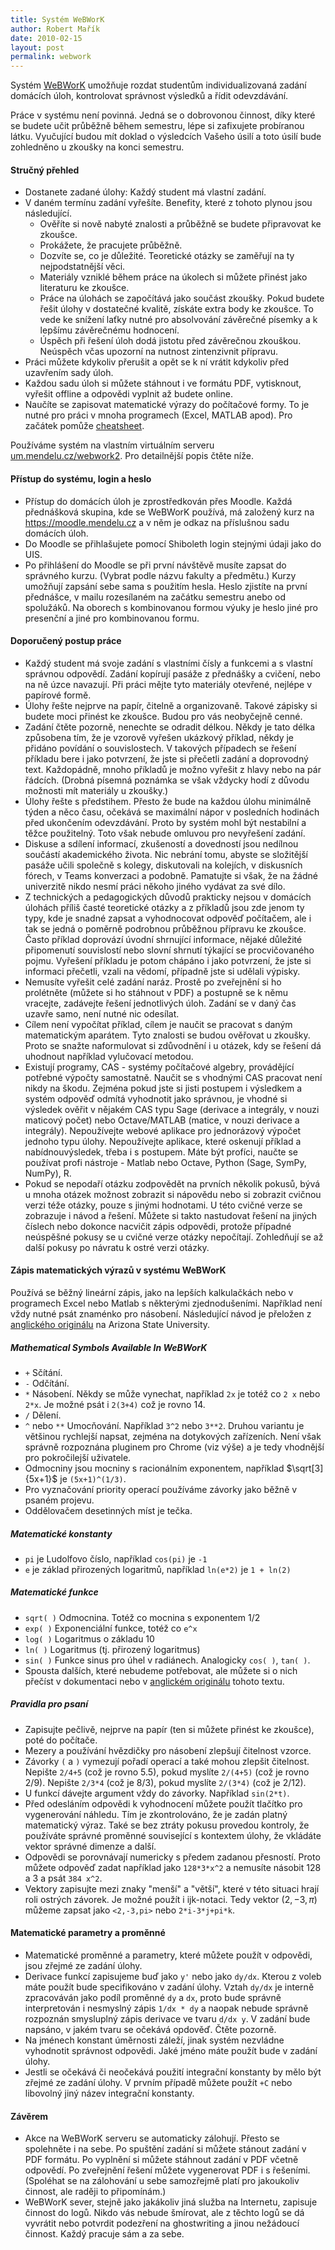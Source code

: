 ```yaml
---
title: Systém WeBWorK
author: Robert Mařík
date: 2010-02-15
layout: post
permalink: webwork
---
```



Systém [WeBWorK](http://um.mendelu.cz/webwork2) umožňuje rozdat
studentům individualizovaná zadání domácích úloh, kontrolovat
správnost výsledků a řídit odevzdávání.

Práce v systému není povinná. Jedná se o dobrovonou činnost, díky které se budete učit průběžně během semestru, lépe si zafixujete probíranou látku. Vyučující  budou mít doklad o výsledcích Vašeho úsilí a toto úsilí bude zohledněno u zkoušky na konci semestru.

#### Stručný přehled

* Dostanete zadané úlohy: Každý student má vlastní zadání.
* V daném termínu zadání vyřešíte. Benefity, které z tohoto plynou jsou následující.
   * Ověříte si nově nabyté znalosti a průběžně se budete připravovat ke zkoušce.
   * Prokážete, že pracujete průběžně.
   * Dozvíte se, co je důležité. Teoretické otázky se zaměřují na ty
     nejpodstatnější věci.
   * Materiály vzniklé během práce na úkolech si můžete přinést jako literaturu ke zkoušce.
   * Práce na úlohách se započítává jako součást zkoušky. Pokud budete řešit úlohy v dostatečné kvalitě, získáte extra body ke zkoušce. To vede ke snížení laťky nutné pro absolvování závěrečné písemky a k lepšímu závěrečnému hodnocení.
   * Úspěch při řešení úloh dodá jistotu před závěrečnou zkouškou. Neúspěch včas upozorní na nutnost zintenzivnit přípravu.
* Práci můžete kdykoliv přerušit a opět se k ní vrátit kdykoliv před uzavřením
  sady úloh.
* Každou sadu úloh si můžete stáhnout i ve formátu PDF, vytisknout, vyřešit offline a odpovědi vyplnit až budete online.   
* Naučíte se zapisovat matematické výrazy do počítačové formy. To je nutné pro práci v mnoha programech (Excel, MATLAB apod). Pro začátek pomůže [cheatsheet](https://raw.githubusercontent.com/robert-marik/hw-webwork/master/cheatsheet/cheatsheet.pdf).

Používáme systém na vlastním virtuálním serveru [um.mendelu.cz/webwork2](http://um.mendelu.cz/webwork2).
Pro detailnější popis čtěte níže.

#### Přístup do systému, login a heslo

* Přístup do domácích úloh je
zprostředkován přes Moodle. Každá přednášková skupina, kde se WeBWorK používá,
má založený kurz na <https://moodle.mendelu.cz> a v něm je odkaz na příslušnou
sadu domácích úloh. 
* Do Moodle se přihlašujete pomocí Shiboleth login stejnými
údaji jako do UIS. 
* Po přihlášení do Moodle se při první návštěvě musíte zapsat
do správného kurzu. (Vybrat podle názvu fakulty a předmětu.) Kurzy umožňují zapsání sebe sama s použitím hesla. Heslo
zjistíte na první přednášce, v mailu rozesílaném na začátku semestru anebo od
spolužáků. Na oborech s kombinovanou formou výuky je heslo jiné pro presenční a
jiné pro kombinovanou formu.

#### Doporučený postup práce

* Každý student má svoje zadání s vlastními čísly a funkcemi a s vlastní správnou odpovědí. Zadání kopírují pasáže z přednášky a cvičení, nebo na ně úzce navazují. Při práci mějte tyto materiály otevřené, nejlépe v papírové formě.
* Úlohy řešte nejprve na papír, čitelně a organizovaně. Takové zápisky si budete moci přinést ke zkoušce. Budou pro vás neobyčejně cenné.
* Zadání čtěte pozorně, nenechte se odradit délkou. Někdy je tato délka způsobena tím, že je vzorově  vyřešen ukázkový příklad, někdy je přidáno povídání o souvislostech. V takových případech se řešení příkladu bere i jako potvrzení, že jste si přečetli zadání a doprovodný text. Každopádně, mnoho příkladů je možno vyřešit z hlavy nebo na pár řádcích. (Drobná písemná poznámka se však vždycky hodí z důvodu možnosti mít materiály u zkoušky.)
* Úlohy řešte s předstihem. Přesto že bude na každou úlohu minimálně týden a něco času, očekává se maximální nápor v posledních hodinách před ukončením odevzdávání. Proto by systém mohl být nestabilní a těžce použitelný. Toto však nebude omluvou pro nevyřešení zadání. 
* Diskuse a sdílení informací, zkušeností a dovedností jsou nedílnou součástí akademického života. Nic nebrání tomu, abyste se složitější pasáže učili společně s kolegy, diskutovali na kolejích, v diskusních fórech, v Teams konverzaci a podobně. Pamatujte si však, že na žádné univerzitě nikdo nesmí práci někoho jiného vydávat za své dílo. 
* Z technických a pedagogických důvodů prakticky nejsou v domácích úlohách příliš časté teoretické otázky a z příkladů jsou zde jenom ty typy, kde je snadné zapsat a vyhodnocovat odpověď počítačem, ale i tak se jedná o poměrně podrobnou průběžnou přípravu ke zkoušce. Často příklad doprovází úvodní shrnující informace, nějaké důležité připomenutí souvislostí nebo slovní shrnutí týkající se procvičovaného pojmu. Vyřešení příkladu je potom chápáno i jako potvrzení, že jste si informaci přečetli, vzali na vědomí, případně jste si udělali výpisky.
* Nemusíte vyřešit celé zadání naráz. Prostě po zveřejnění si ho prolétněte (můžete si ho stáhnout v PDF) a postupně se k němu vracejte, zadávejte řešení jednotlivých úloh. Zadání se v daný čas uzavře samo, není nutné nic odesílat.
* Cílem není vypočítat příklad, cílem je naučit se pracovat s daným matematickým aparátem. Tyto znalosti se budou ověřovat u zkoušky. Proto se snažte naformulovat si zdůvodnění i u otázek, kdy se řešení dá uhodnout například vylučovací metodou.
* Existují programy, CAS - systémy počítačové algebry, provádějící potřebné výpočty samostatně. Naučit se s vhodnými CAS pracovat není nikdy na škodu. Zejména pokud jste si jisti postupem i výsledkem a systém odpověď odmítá vyhodnotit jako správnou, je vhodné si výsledek ověřit v nějakém CAS typu Sage (derivace a integrály, v nouzi maticový počet) nebo Octave/MATLAB (matice, v nouzi derivace a integrály). Nepoužívejte webové aplikace pro jednorázový výpočet jednoho typu úlohy. Nepoužívejte aplikace, které oskenují příklad a nabídnouvýsledek, třeba i s postupem. Máte být profíci, naučte se používat profi nástroje - Matlab nebo Octave, Python (Sage, SymPy, NumPy), R.
* Pokud se nepodaří otázku zodpovědět na prvních několik pokusů, bývá u mnoha otázek možnost zobrazit si nápovědu nebo si zobrazit cvičnou verzi téže otázky, pouze s jinými hodnotami. U této cvičné verze se zobrazuje i návod a řešení. Můžete si takto nastudovat řešení na jiných číslech nebo dokonce nacvičit zápis odpovědi, protože případné neúspěšné pokusy se u cvičné verze otázky nepočítají. Zohledňují se až další pokusy po návratu k ostré verzi otázky.


#### Zápis matematických výrazů v systému WeBWorK

Používá se běžný lineární zápis, jako na lepších kalkulačkách nebo v programech Excel nebo Matlab s některými zjednodušeními. Například není vždy nutné psát znaménko pro násobení. Následující návod je přeložen z [anglického originálu](https://webwork.asu.edu/availableFunctions.html) na Arizona State University.

##### Mathematical Symbols Available In WeBWorK

*    `+`   Sčítání.
*    `-`   Odčítání.
*    `*`   Násobení. Někdy se může vynechat, například `2x` je totéž co `2 x` nebo  `2*x`. Je možné psát i `2(3+4)` což je rovno 14.
*    `/`   Dělení.
*    `^` nebo  `**`   Umocňování. Například  `3^2` nebo `3**2`. Druhou variantu je většinou rychlejší napsat, zejména na dotykových zařízeních. Není však správně rozpoznána pluginem pro Chrome (viz výše) a je tedy vhodnější pro pokročilejší uživatele.
*    Odmocniny jsou mocniny s racionálním exponentem, například $\sqrt[3]{5x+1}$ je `(5x+1)^(1/3)`.
*    Pro vyznačování priority operací používáme závorky jako běžně v psaném projevu.
*    Oddělovačem desetinných míst je tečka. 

##### Matematické konstanty

*    `pi`   je Ludolfovo číslo, například `cos(pi)` je `-1`
*    `e`   je základ přirozených logaritmů, například `ln(e*2)` je `1 + ln(2)`

##### Matematické funkce

*    `sqrt( )` Odmocnina. Totéž co mocnina s exponentem 1/2
*    `exp( )` Exponenciální funkce, totéž co `e^x`
*    `log( )` Logaritmus o základu 10
*    `ln( )` Logaritmus (tj. přirozený logaritmus)
*    `sin( )` Funkce sinus pro úhel v radiánech. Analogicky `cos( )`, `tan( )`.
*    Spousta dalších, které nebudeme potřebovat, ale můžete si o nich přečíst v dokumentaci nebo v [anglickém originálu](https://webwork.asu.edu/availableFunctions.html) tohoto textu.

##### Pravidla pro psaní

* Zapisujte pečlivě, nejprve na papír (ten si můžete přinést ke zkoušce), poté do počítače.
* Mezery a používání hvězdičky pro násobení zlepšují čitelnost vzorce. 
* Závorky `(` a `)` vymezují pořadí operací a také mohou zlepšit čitelnost.
 Nepište     `2/4+5` (což je rovno 5.5), pokud myslíte `2/(4+5)` (což je rovno 2/9). Nepište `2/3*4` (což je 8/3), pokud myslíte `2/(3*4)` (což je 2/12).
* U funkcí dávejte argument vždy do závorky. Například `sin(2*t)`.
* Před odesláním odpovědi k vyhodnocení můžete použít tlačítko pro vygenerování náhledu. Tím je zkontrolováno, že je zadán platný matematický výraz. Také se bez ztráty pokusu provedou kontroly, že používáte správné proměnné související s kontextem úlohy, že vkládáte vektor správné dimenze a další.
* Odpovědi se porovnávají numericky s předem zadanou přesností. Proto můžete odpověď zadat například jako `128*3*x^2` a nemusíte násobit 128 a 3 a psát `384 x^2`.
* Vektory zapisujte mezi znaky "menší" a "větší", které v této situaci hrají roli ostrých závorek. Je možné použít i ijk-notaci. Tedy vektor $(2,-3,\pi)$ můžeme zapsat jako `<2,-3,pi>` nebo `2*i-3*j+pi*k`.

#### Matematické parametry a proměnné

*    Matematické proměnné a parametry, které můžete použít v odpovědi, jsou zřejmé ze zadání úlohy.
*    Derivace funkcí zapisujeme buď jako `y'` nebo jako `dy/dx`. Kterou z voleb máte použít bude specifikováno v zadání úlohy. Vztah `dy/dx` je interně zpracováván jako podíl proměnné `dy` a `dx`, proto bude správně interpretován i nesmyslný zápis `1/dx * dy` a naopak nebude správně rozpoznán smysluplný zápis derivace ve tvaru `d/dx y`. V zadání bude napsáno, v jakém tvaru se očekává opdověď. Čtěte pozorně.
*    Na jménech konstant úměrnosti záleží, jinak systém nezvládne vyhodnotit správnost odpovědi. Jaké jméno máte použít bude v zadání úlohy.
*    Jestli se očekává či neočekává použití integrační konstanty by mělo být zřejmé ze zadání úlohy. V prvním případě můžete použít `+C` nebo libovolný jiný název integrační konstanty.


#### Závěrem

* Akce na WeBWorK serveru se automaticky zálohují. Přesto se spolehněte i na sebe. Po spuštění zadání si můžete stánout zadání v PDF formátu. Po vyplnění si můžete stáhnout zadání v PDF včetně odpovědí. Po zveřejnění řešení můžete vygenerovat PDF i s řešeními. (Spoléhat se na zálohování u sebe samozřejmě platí pro jakoukoliv činnost, ale raději to připomínám.)
* WeBWorK sever, stejně jako jakákoliv jiná služba na Internetu, zapisuje činnost do logů. Nikdo vás nebude šmírovat, ale z těchto logů se dá vyvrátit nebo potvrdit podezření na ghostwriting a jinou nežádoucí činnost. Každý pracuje sám a za sebe. 
